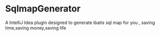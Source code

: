 # SqlmapGenerator
A IntelliJ Idea plugin designed to generate ibatis sql map for you , saving time,saving money,saving life
